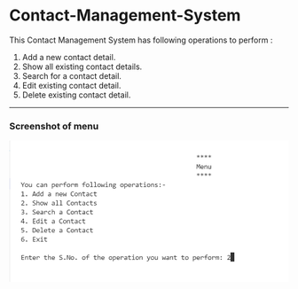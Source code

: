 # Contact-Management-System
This Contact Management System has following operations to perform : 
1. Add a new contact detail.
2. Show all existing contact details.
3. Search for a contact detail.
4. Edit existing contact detail.
5. Delete existing contact detail.
<hr>

### Screenshot of menu
<img src="programPreview/menu.png" alt="see programPreview folder for image">
